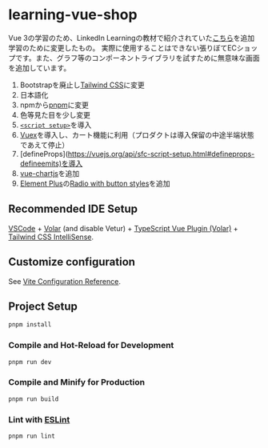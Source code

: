 # learning-vue-shop

Vue 3の学習のため、LinkedIn Learningの教材で紹介されていた[こちら](https://github.com/LinkedInLearning/vue3-esst-2834032)を追加学習のために変更したもの。
実際に使用することはできない張りぼてECショップです。また、グラフ等のコンポーネントライブラリを試すために無意味な画面を追加しています。

1. Bootstrapを廃止し[Tailwind CSS](https://tailwindcss.com/)に変更
1. 日本語化
1. npmから[pnpm](https://pnpm.io/)に変更
1. 色等見た目を少し変更
1. [`<script setup>`](https://vuejs.org/api/sfc-script-setup.html#defineprops-defineemits)を導入
1.  [Vuex](https://vuex.vuejs.org/ja/)を導入し、カート機能に利用（プロダクトは導入保留の中途半端状態であえて停止）
1. [defineProps](<https://vuejs.org/api/sfc-script-setup.html#defineprops-defineemits)を導入>
1. [vue-chartjs](https://vue-chartjs.org/)を追加
1. [Element Plus](https://element-plus.org/en-US/)の[Radio with button styles](https://element-plus.org/en-US/component/radio.html#button-style)を追加

## Recommended IDE Setup

[VSCode](https://code.visualstudio.com/) + [Volar](https://marketplace.visualstudio.com/items?itemName=Vue.volar) (and disable Vetur) + [TypeScript Vue Plugin (Volar)](https://marketplace.visualstudio.com/items?itemName=Vue.vscode-typescript-vue-plugin) + [Tailwind CSS IntelliSense](https://marketplace.visualstudio.com/items?itemName=bradlc.vscode-tailwindcss).

## Customize configuration

See [Vite Configuration Reference](https://vitejs.dev/config/).

## Project Setup

```sh
pnpm install
```

### Compile and Hot-Reload for Development

```sh
pnpm run dev
```

### Compile and Minify for Production

```sh
pnpm run build
```

### Lint with [ESLint](https://eslint.org/)

```sh
pnpm run lint
```
